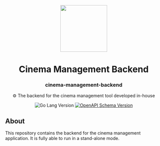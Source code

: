 <div align="center">
<img height="150px" src="https://gegenlicht.net/wp-content/uploads/2022/05/cropped-Avatar.png">
<h1>Cinema Management Backend</h1>
<h3>cinema-management-backend</h3>
<p>⚙️ The backend for the cinema management tool developed in-house</p>
<img 
src="https://img.shields.io/github/go-mod/go-version/unikino-gegenlicht/cinema-management-backend?style=for-the-badge"
alt="Go Lang Version"/>
<a href="openapi.yaml">
<img 
src="https://img.shields.io/badge/API%20Documentation-Existing-6BA539?style=for-the-badge&logo=OpenAPI%20Initiative" 
alt="OpenAPI Schema Version"/></a>
</div>

## About
This repository contains the backend for the cinema management application. 
It is fully able to run in a stand-alone mode.